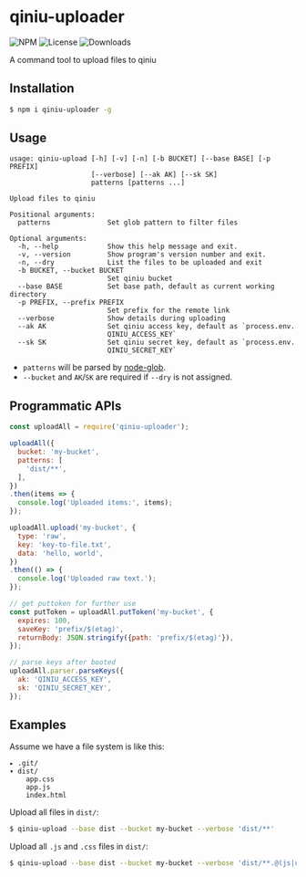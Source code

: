qiniu-uploader
===

![NPM](https://img.shields.io/npm/v/qiniu-uploader.svg)
![License](https://img.shields.io/npm/l/qiniu-uploader.svg)
![Downloads](https://img.shields.io/npm/dt/qiniu-uploader.svg)

A command tool to upload files to qiniu

Installation
---

```sh
$ npm i qiniu-uploader -g
```

Usage
---

```
usage: qiniu-upload [-h] [-v] [-n] [-b BUCKET] [--base BASE] [-p PREFIX]
                    [--verbose] [--ak AK] [--sk SK]
                    patterns [patterns ...]

Upload files to qiniu

Positional arguments:
  patterns              Set glob pattern to filter files

Optional arguments:
  -h, --help            Show this help message and exit.
  -v, --version         Show program's version number and exit.
  -n, --dry             List the files to be uploaded and exit
  -b BUCKET, --bucket BUCKET
                        Set qiniu bucket
  --base BASE           Set base path, default as current working directory
  -p PREFIX, --prefix PREFIX
                        Set prefix for the remote link
  --verbose             Show details during uploading
  --ak AK               Set qiniu access key, default as `process.env.
                        QINIU_ACCESS_KEY`
  --sk SK               Set qiniu secret key, default as `process.env.
                        QINIU_SECRET_KEY`
```

* `patterns` will be parsed by [node-glob](https://github.com/isaacs/node-glob).
* `--bucket` and `AK`/`SK` are required if `--dry` is not assigned.

Programmatic APIs
---
``` js
const uploadAll = require('qiniu-uploader');

uploadAll({
  bucket: 'my-bucket',
  patterns: [
    'dist/**',
  ],
})
.then(items => {
  console.log('Uploaded items:', items);
});

uploadAll.upload('my-bucket', {
  type: 'raw',
  key: 'key-to-file.txt',
  data: 'hello, world',
})
.then(() => {
  console.log('Uploaded raw text.');
});

// get puttoken for further use
const putToken = uploadAll.putToken('my-bucket', {
  expires: 100,
  saveKey: 'prefix/$(etag)',
  returnBody: JSON.stringify({path: 'prefix/$(etag)'}),
});

// parse keys after booted
uploadAll.parser.parseKeys({
  ak: 'QINIU_ACCESS_KEY',
  sk: 'QINIU_SECRET_KEY',
});
```

Examples
---
Assume we have a file system is like this:
```
▸ .git/
▾ dist/
    app.css
    app.js
    index.html
```

Upload all files in `dist/`:
``` sh
$ qiniu-upload --base dist --bucket my-bucket --verbose 'dist/**'
```

Upload all `.js` and `.css` files in `dist/`:
``` sh
$ qiniu-upload --base dist --bucket my-bucket --verbose 'dist/**.@(js|css)'
```
